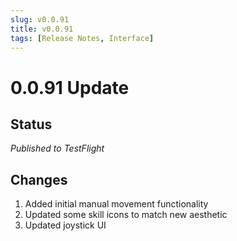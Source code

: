 ```yaml
---
slug: v0.0.91
title: v0.0.91
tags: [Release Notes, Interface]
---
```


# 0.0.91 Update

## Status

*Published to TestFlight*

## Changes

1. Added initial manual movement functionality
2. Updated some skill icons to match new aesthetic
3. Updated joystick UI
